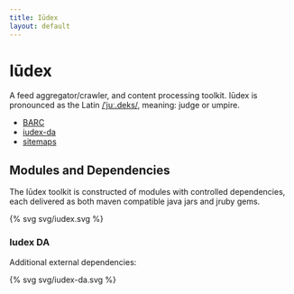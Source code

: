```yaml
---
title: Iūdex
layout: default
---
```


# Iūdex

A feed aggregator/crawler, and content processing toolkit. Iūdex is
pronounced as the Latin [/ˈjuː.deks/][wiki-ogg], meaning: judge or
umpire.

[wiki-ogg]: http://upload.wikimedia.org/wikipedia/commons/9/92/La-cls-iudex.ogg

* [BARC](/barc.html)
* [iudex-da](/iudex-da.html)
* [sitemaps](/sitemap.html)

## Modules and Dependencies

The Iūdex toolkit is constructed of modules with controlled dependencies,
each delivered as both maven compatible java jars and jruby gems.

{% svg svg/iudex.svg %}

### Iudex DA

Additional external dependencies:

{% svg svg/iudex-da.svg %}
